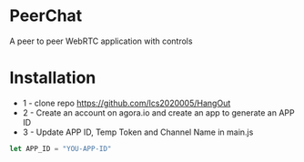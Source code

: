 # PeerChat
A peer to peer WebRTC application with controls

# Installation
* 1 - clone repo https://github.com/lcs2020005/HangOut
* 2 - Create an account on agora.io and create an app to generate an APP ID
* 3 - Update APP ID, Temp Token and Channel Name in main.js
```javascript
let APP_ID = "YOU-APP-ID"
```

